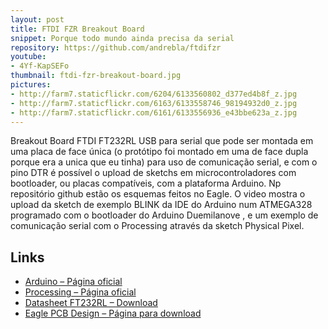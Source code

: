```yaml
---
layout: post
title: FTDI FZR Breakout Board
snippet: Porque todo mundo ainda precisa da serial
repository: https://github.com/andrebla/ftdifzr
youtube: 
- 4Yf-KapSEFo
thumbnail: ftdi-fzr-breakout-board.jpg
pictures: 
- http://farm7.staticflickr.com/6204/6133560802_d377ed4b8f_z.jpg
- http://farm7.staticflickr.com/6163/6133558746_98194932d0_z.jpg
- http://farm7.staticflickr.com/6161/6133556936_e43bbe623a_z.jpg
---
```


Breakout Board FTDI FT232RL USB para serial que pode ser montada em uma placa 
de face única (o protótipo foi montado em uma de face dupla porque era a unica 
que eu tinha) para uso de comunicação serial, e com o pino DTR é possível o 
upload de sketchs em microcontroladores com bootloader, ou placas compatíveis, 
com a plataforma Arduino. Np repositório github estão os esquemas feitos no Eagle. 
O video mostra o upload da sketch de exemplo BLINK da IDE do Arduino num ATMEGA328 
programado com o bootloader do Arduino Duemilanove , e um exemplo de comunicação 
serial com o Processing através da sketch Physical Pixel.

Links
-----
* [Arduino – Página oficial](http://www.arduino.cc/)
* [Processing – Página oficial](http://processing.org/)
* [Datasheet FT232RL – Download](http://www.ftdichip.com/Support/Documents/DataSheets/ICs/DS_FT232R.pdf)
* [Eagle PCB Design – Página para download](http://www.cadsoftusa.com/downloads/?language=en)
